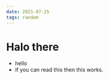 ```yaml
---
date: 2021-07-25
tags: random
---
```


# Halo there

- hello
- if you can read this then this works.